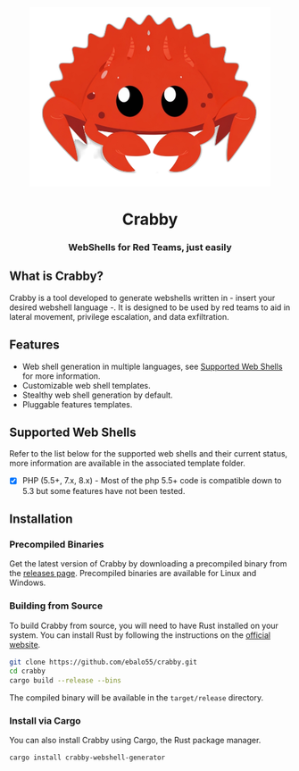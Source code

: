 <p align="center">
<img src=".assets/crab.png" width="432">
</p>
<h1 align="center">
    Crabby
</h1>
<h3 align="center">
    WebShells for Red Teams, just easily
</h3>

## What is Crabby?

Crabby is a tool developed to generate webshells written in - insert your desired webshell language -.
It is designed to be used by red teams to aid in lateral movement, privilege escalation, and data exfiltration.

## Features

- Web shell generation in multiple languages, see [Supported Web Shells](#supported-web-shells) for more information.
- Customizable web shell templates.
- Stealthy web shell generation by default.
- Pluggable features templates.

## Supported Web Shells

Refer to the list below for the supported web shells and their current status, more information are available in the
associated template folder.

- [x] PHP (5.5+, 7.x, 8.x) - Most of the php 5.5+ code is compatible down to 5.3 but some features have not been tested.

## Installation

### Precompiled Binaries

Get the latest version of Crabby by downloading a precompiled binary from the
[releases page](https://github.com/ebalo55/crabby/releases). Precompiled binaries are available for Linux and Windows.

### Building from Source

To build Crabby from source, you will need to have Rust installed on your system. You can install Rust by following the
instructions on the [official website](https://www.rust-lang.org/tools/install).

```bash
git clone https://github.com/ebalo55/crabby.git
cd crabby
cargo build --release --bins
```

The compiled binary will be available in the `target/release` directory.

### Install via Cargo

You can also install Crabby using Cargo, the Rust package manager.

```bash
cargo install crabby-webshell-generator
```
